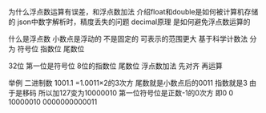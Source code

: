 为什么浮点数运算有误差，和浮点数加法 
介绍float和double是如何被计算机存储的
json中数字解析时，精度丢失的问题
decimal原理 是如何避免浮点数运算的



什么是浮点数 小数点是浮动的 不是固定的  可表示的范围更大
基于科学计数法
分为 符号位 指数位 尾数位

32位 第一位是符号位 8位的指数位 尾数位
浮点数加法 先对齐 再运算 

举例 二进制数 1001.1 =1.0011×2的3次方
尾数就是小数点后的0011  指数就是3 由于是移码 所以加127变为10000010
第一位符号位是正数-1的0次方   即0
0 10000010 0000000000011